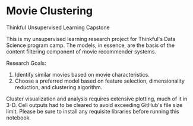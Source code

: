 # Movie Clustering
Thinkful Unsupervised Learning Capstone

This is my unsupervised learning research project for Thinkful's Data Science program camp. The models, in essence, are the basis of the content filtering component of movie recommender systems.

Research Goals:
1. Identify similar movies based on movie characteristics.
2. Choose a preferred model based on feature selection, dimensionality reduction, and clustering algorithm.

Cluster visualization and analysis requires extensive plotting, much of it in 3-D. Cell outputs had to be cleared to avoid exceeding GitHub's file size limit. Please be sure to install any requisite libraries before running this notebook.
